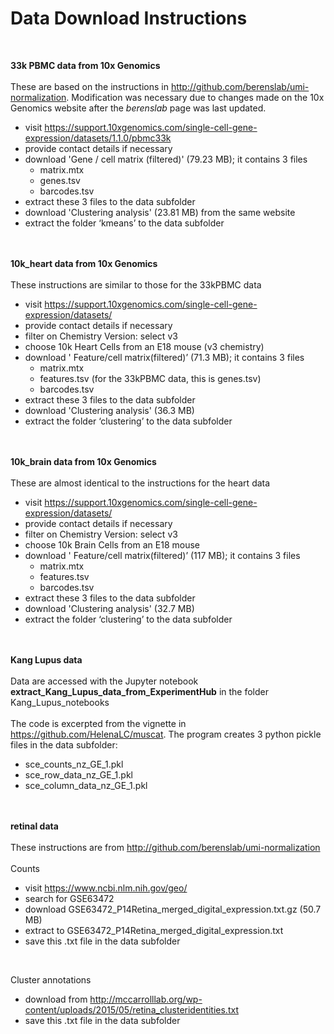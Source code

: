 # Data Download Instructions
<br>

**33k PBMC  data from 10x Genomics**
<br><br>
These are based on the instructions in  http://github.com/berenslab/umi-normalization.  Modification was necessary due to changes made on the 10x Genomics website after the *berenslab* page was last updated.
- visit   https://support.10xgenomics.com/single-cell-gene-expression/datasets/1.1.0/pbmc33k
- provide contact details if necessary
- download  'Gene / cell matrix (filtered)' (79.23 MB); it contains 3 files
    - matrix.mtx
    - genes.tsv
    - barcodes.tsv 
- extract these 3 files to the data subfolder
- download 'Clustering analysis' (23.81 MB) from the same website
- extract the folder ‘kmeans’ to the data subfolder 
<br><br><br>

**10k_heart data from 10x Genomics**
<br><br>
These instructions are similar to those for the 33kPBMC  data
- visit   https://support.10xgenomics.com/single-cell-gene-expression/datasets/
- provide contact details if necessary
- filter on Chemistry Version: select v3
- choose 10k Heart Cells from an E18 mouse (v3 chemistry)
- download  ' Feature/cell matrix(filtered)’ (71.3 MB); it contains 3 files
    - matrix.mtx
    - features.tsv   (for the 33kPBMC data, this is genes.tsv)
    - barcodes.tsv 
- extract these 3 files to the data subfolder
- download 'Clustering analysis' (36.3 MB)
- extract the folder ‘clustering’ to the data subfolder 
<br><br><br>

**10k_brain data from 10x Genomics**
<br><br>
These are almost identical to the instructions for the heart data
- visit   https://support.10xgenomics.com/single-cell-gene-expression/datasets/
- provide contact details if necessary
- filter on Chemistry Version: select v3
- choose 10k Brain  Cells from an E18 mouse
- download  ' Feature/cell matrix(filtered)’ (117 MB); it contains 3 files
    - matrix.mtx
    - features.tsv 
    - barcodes.tsv 
- extract these 3 files to the data subfolder
- download 'Clustering analysis' (32.7 MB)
- extract the folder ‘clustering’ to the data subfolder 
<br><br><br>

**Kang Lupus data**
<br><br>
Data are accessed with the Jupyter notebook **extract_Kang_Lupus_data_from_ExperimentHub** in the folder Kang_Lupus_notebooks
<br><br>
The code is excerpted from the vignette in https://github.com/HelenaLC/muscat.  The program creates 3 python pickle  files in the data subfolder:
- sce_counts_nz_GE_1.pkl
- sce_row_data_nz_GE_1.pkl
- sce_column_data_nz_GE_1.pkl
<br><br><br>

**retinal data**
<br><br>
These instructions are from  http://github.com/berenslab/umi-normalization 
<br><br>
Counts
- visit https://www.ncbi.nlm.nih.gov/geo/
- search for GSE63472
- download GSE63472_P14Retina_merged_digital_expression.txt.gz (50.7 MB)
- extract to GSE63472_P14Retina_merged_digital_expression.txt
- save this .txt file in the data subfolder
<br>

Cluster annotations
- download from http://mccarrolllab.org/wp-content/uploads/2015/05/retina_clusteridentities.txt
- save this .txt file in the data subfolder







